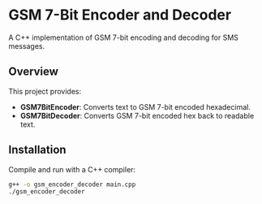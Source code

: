 # GSM 7-Bit Encoder and Decoder
A C++ implementation of GSM 7-bit encoding and decoding for SMS messages.


## Overview
This project provides:
- **GSM7BitEncoder**: Converts text to GSM 7-bit encoded hexadecimal.
- **GSM7BitDecoder**: Converts GSM 7-bit encoded hex back to readable text.


## Installation
Compile and run with a C++ compiler:

```bash
g++ -o gsm_encoder_decoder main.cpp
./gsm_encoder_decoder
